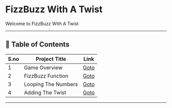 # FizzBuzz With A Twist

Welcome to FizzBuzz With A Twist

---

## 📅 Table of Contents

| S.no | Project Title        | Link                    |
|------|----------------------|-------------------------|
| 1    | Game Overview        | [Goto](1/README.md)     |
| 2    | FizzBuzz Function    | [Goto](2/README.md)     |
| 3    | Looping The Numbers  | [Goto](3/README.md)     |
| 4    | Adding The Twist     | [Goto](4/README.md)     |





---


